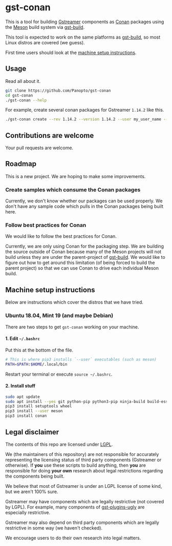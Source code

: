 # gst-conan
This is a tool for building [Gstreamer](https://gstreamer.freedesktop.org/) components as [Conan](https://conan.io/) packages
using the [Meson](https://mesonbuild.com/) build system via [gst-build](https://github.com/GStreamer/gst-build).

This tool is expected to work on the same platforms as [gst-build](https://github.com/GStreamer/gst-build), so most Linux
distros are covered (we guess).

First time users should look at the [machine setup instructions](#machine-setup-instructions).

## Usage
Read all about it.

```bash
git clone https://github.com/Panopto/gst-conan
cd gst-conan
./gst-conan --help
```

For example, create several conan packages for Gstreamer `1.14.2` like this.

```bash
./gst-conan create --rev 1.14.2 --version 1.14.2 --user my_user_name --channel my_channel
```

## Contributions are welcome
Your pull requests are welcome.

## Roadmap
This is a new project.  We are hoping to make some improvements.

### Create samples which consume the Conan packages
Currently, we don't know whether our packages can be used properly.  We don't have any sample code which pulls in
the Conan packages being built here.

### Follow best practices for Conan
We would like to follow the best practices for Conan.

Currently, we are only using Conan for the packaging step.  We are building the source outside of Conan because many of
the Meson projects will not build unless they are under the parent-project of [gst-build](https://github.com/GStreamer/gst-build).
We would like to figure out how to get around this limitation (of being forced to build the parent project) so that we
can use Conan to drive each individual Meson build.

## Machine setup instructions

Below are instructions which cover the distros that we have tried.

### Ubuntu 18.04, Mint 19 (and maybe Debian)
There are two steps to get `gst-conan` working on your machine. 

#### 1. Edit `~/.bashrc`
Put this at the bottom of the file.

```bash
# This is where pip3 installs `--user` executables (such as meson)
PATH=$PATH:$HOME/.local/bin
```

Restart your terminal or execute `source ~/.bashrc`.

#### 2. Install stuff
```bash
sudo apt update
sudo apt install --yes git python-pip python3-pip ninja-build build-essential libmount-dev libselinux-dev gobject-introspection libglib2.0-dev libgirepository1.0-dev libxml2-dev libavfilter-dev
pip3 install setuptools wheel
pip3 install --user meson
pip3 install conan
```

## Legal disclaimer
The contents of this repo are licensed under [LGPL](license).

We (the maintainers of this repository) are not responsible for accurately representing the licensing status of third
party components (Gstreamer or otherwise).  If **you** use these scripts to build anything, then **you** are responsible
for doing **your own** research about legal restrictions regarding the components being built.

We believe that most of Gstreamer is under an LGPL license of some kind, but we aren't 100% sure.

Gstreamer may have components which are legally restrictive (not covered by LGPL).  For example, many
components of [gst-plugins-ugly](https://github.com/GStreamer/gst-plugins-ugly) are especially restrictive.

Gstreamer may also depend on third party components which are legally restrictive in some way (we haven't checked).

We encourage users to do their own research into legal matters.